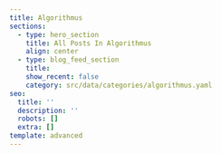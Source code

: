 ```yaml
---
title: Algorithmus
sections:
  - type: hero_section
    title: All Posts In Algorithmus
    align: center
  - type: blog_feed_section
    title:
    show_recent: false
    category: src/data/categories/algorithmus.yaml
seo:
  title: ''
  description: ''
  robots: []
  extra: []
template: advanced
---
```

